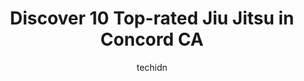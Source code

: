 ---
layout: ampstory
image: https://i0.wp.com/www.depkes.org/wp-content/uploads/2023/06/jiu-jitsu-0-in-concord-ca-1685799544.jpeg?resize=640,853
author: techidn
featured: false
description: Discover the impressive array of Jiu Jitsu options in Concord CA, where you can find 10 of the largest Jiu Jitsu establishments in the area. From renowned classics to hidden gems, Concord CA
title: Discover 10 Top-rated Jiu Jitsu in Concord CA
cover:
   title: Discover 10 Top-rated Jiu Jitsu in Concord CA
   subtitle: Rickpate
   background: https://www.depkes.org/wp-content/uploads/2023/06/jiu-jitsu-0-in-concord-ca-1685799544.jpeg

pages: 
 - layout: thirds
   top: <h1>#1 10th Planet Jiu Jitsu Walnut Creek</h1>
   bottom: "<p>This place is amazing. My boys (8 and 9 years old) go here and I just started the adult classes. My oldest is on the spectrum and the instructor is very patient and engag</p>"
   background: https://www.depkes.org/wp-content/uploads/2023/06/jiu-jitsu-1-in-concord-ca-1685799544.jpeg
   backgroundblur: true
 - layout: thirds
   top: <h1>#2 Team TNC</h1>
   bottom: "<p>Ive been training with Sensei Derek for 4 years now, and I still learn something new every class! They do a fabulous job adapting techniques and teaching styles for ev</p>"
   background: https://www.depkes.org/wp-content/uploads/2023/06/jiu-jitsu-2-in-concord-ca-1685799545.jpeg
   cta:
      link: https://www.depkes.org/blog/discover-10-top-rated-jiu-jitsu-in-concord-ca/
      text: Discover 10 Top-rated Jiu Jitsu in Concord CA
 - layout: thirds
   top: <h1>#3 Combat Fitness - Muay Thai - MMA - BJJ</h1>
   bottom: "<p>981 Bancroft Rd, Concord, CA 94518, United States</p>"
   background: https://www.depkes.org/wp-content/uploads/2023/06/jiu-jitsu-3-in-concord-ca-1685799545.jpeg
   cta:
      link: https://www.depkes.org/blog/discover-10-top-rated-jiu-jitsu-in-concord-ca/
      text: Discover 10 Top-rated Jiu Jitsu in Concord CA
 - layout: thirds
   top: <h1>#4 Sabre Jiu Jitsu Academy</h1>
   bottom: "<p>930 Detroit Ave Suite F, Concord, CA 94518, United States</p>"
   background: https://images.unsplash.com/photo-1547366785-564103df7e13?ixlib=rb-4.0.3&ixid=MnwxMjA3fDB8MHxwaG90by1wYWdlfHx8fGVufDB8fHx8&auto=format&fit=crop&w=640&h=853&q=80
   cta:
      link: https://www.depkes.org/blog/discover-10-top-rated-jiu-jitsu-in-concord-ca/
      text: Discover 10 Top-rated Jiu Jitsu in Concord CA
 - layout: thirds
   top: <h1>#5 Cesar Gracie Jiu Jitsu</h1>
   bottom: "<p>150 Longbrook Way # D, Pleasant Hill, CA 94523, United States</p>"
   background: https://images.unsplash.com/photo-1522441815192-d9f04eb0615c?ixlib=rb-4.0.3&ixid=MnwxMjA3fDB8MHxwaG90by1wYWdlfHx8fGVufDB8fHx8&auto=format&fit=crop&w=640&h=853&q=80
   cta:
      link: https://www.depkes.org/blog/discover-10-top-rated-jiu-jitsu-in-concord-ca/
      text: Discover 10 Top-rated Jiu Jitsu in Concord CA
 - layout: thirds
   top: <h1>#6 Dogo Krav Maga</h1>
   bottom: "<p>4330 Clayton Rd, Concord, CA 94521, United States</p>"
   background: https://images.unsplash.com/photo-1509114397022-ed747cca3f65?ixlib=rb-4.0.3&ixid=MnwxMjA3fDB8MHxwaG90by1wYWdlfHx8fGVufDB8fHx8&auto=format&fit=crop&w=640&h=853&q=80
   cta:
      link: https://www.depkes.org/blog/discover-10-top-rated-jiu-jitsu-in-concord-ca/
      text: Discover 10 Top-rated Jiu Jitsu in Concord CA
 - layout: thirds
   top: <h1>#7 Mires Martial Arts</h1>
   bottom: "<p>4743 Clayton Rd, Concord, CA 94521, United States</p>"
   background: https://images.unsplash.com/photo-1534312527009-56c7016453e6?ixlib=rb-4.0.3&ixid=MnwxMjA3fDB8MHxwaG90by1wYWdlfHx8fGVufDB8fHx8&auto=format&fit=crop&w=640&h=853&q=80
   cta:
      link: https://www.depkes.org/blog/discover-10-top-rated-jiu-jitsu-in-concord-ca/
      text: Discover 10 Top-rated Jiu Jitsu in Concord CA
 - layout: thirds
   middle: Continue reading...
   background: https://images.unsplash.com/photo-1552083974-186346191183?ixlib=rb-4.0.3&ixid=MnwxMjA3fDB8MHxwaG90by1wYWdlfHx8fGVufDB8fHx8&auto=format&fit=crop&w=640&h=853&q=80
   cta:
      link: https://www.depkes.org/blog/discover-10-top-rated-jiu-jitsu-in-concord-ca/
      text: Discover 10 Top-rated Jiu Jitsu in Concord CA
      
---